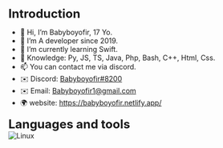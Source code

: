 <font size="5">__Introduction__ </font>                                         
- 👋 Hi, I’m Babyboyofir, 17 Yo. 
- 👀 I’m A developer since 2019.
- 🌱 I’m currently learning Swift. 
- 💫 Knowledge: Py, JS, TS, Java, Php, Bash, C++, Html, Css. 
- 📫 You can contact me via discord.
- ✉️ Discord: [Babyboyofir#8200](https://discord.com/users/959344949357330462)
- ✉️ Email: Babyboyofir1@gmail.com
- 🌍 website: https://babyboyofir.netlify.app/


<font size="5">__Languages and tools__</font>    
![Linux](https://cdn-icons-png.flaticon.com/512/226/226772.png)
